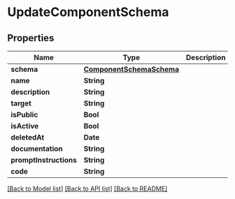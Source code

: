 # UpdateComponentSchema

## Properties
Name | Type | Description | Notes
------------ | ------------- | ------------- | -------------
**schema** | [**ComponentSchemaSchema**](ComponentSchemaSchema.md) |  | [optional] 
**name** | **String** |  | [optional] 
**description** | **String** |  | [optional] 
**target** | **String** |  | [optional] 
**isPublic** | **Bool** |  | [optional] 
**isActive** | **Bool** |  | [optional] 
**deletedAt** | **Date** |  | [optional] 
**documentation** | **String** |  | [optional] 
**promptInstructions** | **String** |  | [optional] 
**code** | **String** |  | [optional] 

[[Back to Model list]](../README.md#documentation-for-models) [[Back to API list]](../README.md#documentation-for-api-endpoints) [[Back to README]](../README.md)


